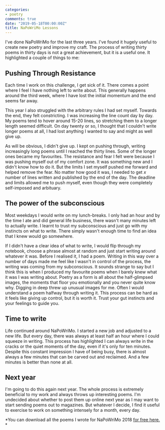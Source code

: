 ```yaml
---
categories:
- poetry
comments: true
date: "2019-05-18T00:00:00Z"
title: NaPoWriMo Lessons
---
```

  

I've done NaPoWriMo for the last three years. I've found it hugely useful to create new poetry and improve my craft. The process of writing thirty poems in thirty days is not a great achievement, but it is a useful one. It highlighted a couple of things to me:  

<h2>Pushing Through Resistance</h2>  


Each time I work on this challenge, I get sick of it. There comes a point where I feel I have nothing left to write about. This generally happens around the third week, where I have lost the initial momentum and the end seems far away.  



This year I also struggled with the arbitrary rules I had set myself. Towards the end, they felt constricting. I was increasing the line count day by day. My poems tend to hover around 15-20 lines, so stretching them to a longer length seemed difficult. On day twenty or so, I thought that I couldn't write longer poems at all, I had lost anything I wanted to say and might as well give up.  

As will be obvious, I didn't give up. I kept on pushing through, writing increasingly long poems until I reached the thirty lines. Some of the longer ones became my favourites.  The resistance and fear I felt were because I was pushing myself out of my comfort zone. It was something new and I didn't know how to do it. But the limits I set myself pushed me forward and helped remove the fear. No matter how good it was, I needed to get *x* number of lines written and published by the end of the day. The deadline and limits allowed me to push myself, even though they were completely self-imposed and arbituary.   

<h2>The power of the subconscious</h2>  

Most weekdays I would write on my lunch-breaks. I only had an hour and by the time I ate and did general life business, there wasn't many minutes left to actually write. I learnt to trust my subconscious and just go with my instincts on what to write. There simply wasn't enough time to find an idea that I knew would go somewhere.   

If I didn't have a clear idea of what to write, I would flip through my notebook, choose a phrase almost at random and just start writing around whatever it was. Before I realised it, I had a poem. Writing in this way over a number of days made me feel like I wasn't in control of the process, the writing was coming from my subconscious. It sounds strange to say but I think this is when I produced my favourite poems when I barely knew what it was I was writing about. Poetry as a form is all about the half-glimpsed images, the moments that floor you emotionally and you never quite know why. Digging in deep threw up unusual images for me. Often I would understand a poem halfway through writing it. This process can be hard as it feels like giving up control, but it is worth it. Trust your gut instincts and your feelings to guide you.  

<h2>Time to write</h2>  

Life continued around NaPoWriMo. I started a new job and adjusted to a new life. But every day, there was always at least half an hour where I could squeeze in writing. This process has highlighted I can always write in the cracks or the quiet moments of the day, even if it's only for ten minutes.  Despite this constant impression I have of being busy, there is almost always a few minutes that can be carved out and reclaimed. And a few minutes is better than none at all.   

<h2>Next year</h2>  


I'm going to do this again next year. The whole process is extremely beneficial to my work and always throws up interesting poems. I'm undecided about whether to post them up online next year as I may want to start sending poems out to magazines. But whatever I decide, I find it useful to exercise to work on something intensely for a month, every day.   



*You can download all the poems I wrote for NaPoWriMo 2018 <a href="/aprilfog/">for free here.</a> *  
